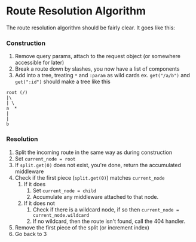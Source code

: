 # Route Resolution Algorithm

The route resolution algorithm should be fairly clear. It goes like this:

### Construction
1. Remove query params, attach to the request object (or somewhere accessible for later)
1. Break a route down by slashes, you now have a list of components
1. Add into a tree, treating `*` and `:param` as wild cards
ex. `get("/a/b")` and `get(":id")` should make a tree like this

```
root (/)
|\
| \
a  *
|
|
b
```

### Resolution
1. Split the incoming route in the same way as during construction
1. Set `current_node = root`
1. If `split.get(0)` does not exist, you're done, return the accumulated middleware
1. Check if the first piece (`split.get(0)`) matches `current_node`
    1. If it does
        1. Set `current_node = child`
        1. Accumulate any middleware attached to that node.
    1. If it does not
        1. Check if there is a wildcard node, if so then `current_node = current_node.wildcard`
        1. If no wildcard, then the route isn't found, call the 404 handler.
1. Remove the first piece of the split (or increment index)
1. Go back to 3
